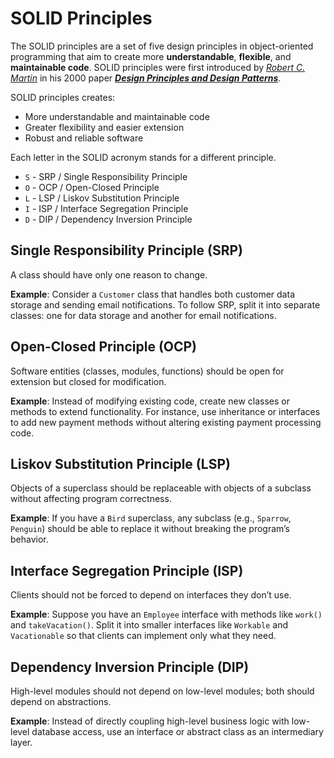 # SOLID Principles

The SOLID principles are a set of five design principles in object-oriented programming that aim to create more **understandable**, **flexible**, and **maintainable code**.
SOLID principles were first introduced by *[Robert C. Martin](https://en.wikipedia.org/wiki/Robert_C._Martin)* in his 2000 paper ***[Design Principles and Design Patterns](./../../Papers/DesignPrinciplesAndPatterns.pdf)***.

SOLID principles creates:
+ More understandable and maintainable code
+ Greater flexibility and easier extension
+ Robust and reliable software

Each letter in the SOLID acronym stands for a different principle.

- `S` - SRP / Single Responsibility Principle
- `O` - OCP / Open-Closed Principle
- `L` - LSP / Liskov Substitution Principle
- `I` - ISP / Interface Segregation Principle
- `D` - DIP / Dependency Inversion Principle

## Single Responsibility Principle (SRP)
A class should have only one reason to change.

**Example**: Consider a `Customer` class that handles both customer data storage and sending email notifications. To follow SRP, split it into separate classes: one for data storage and another for email notifications.

## Open-Closed Principle (OCP)
Software entities (classes, modules, functions) should be open for extension but closed for modification.

**Example**: Instead of modifying existing code, create new classes or methods to extend functionality. For instance, use inheritance or interfaces to add new payment methods without altering existing payment processing code.

## Liskov Substitution Principle (LSP)
Objects of a superclass should be replaceable with objects of a subclass without affecting program correctness.

**Example**: If you have a `Bird` superclass, any subclass (e.g., `Sparrow`, `Penguin`) should be able to replace it without breaking the program’s behavior.

## Interface Segregation Principle (ISP)
Clients should not be forced to depend on interfaces they don’t use.

**Example**: Suppose you have an `Employee` interface with methods like `work()` and `takeVacation()`. Split it into smaller interfaces like `Workable` and `Vacationable` so that clients can implement only what they need.

## Dependency Inversion Principle (DIP)
High-level modules should not depend on low-level modules; both should depend on abstractions.

**Example**: Instead of directly coupling high-level business logic with low-level database access, use an interface or abstract class as an intermediary layer.
<!-- 
### Single Responsibility Principle (SRP)
A class should have only one reason to change. This means that each class should have a single, well-defined responsibility and should not be concerned with anything else. This principle helps to reduce the complexity of your code and makes it easier to understand and maintain.
+ One class, one reason to change.
+ Clear and focused responsibilities for each class.
+ Reduced complexity and improved maintainability.

### Open-Closed Principle (OCP)
Software entities (classes, modules, functions) should be open for extension, but closed for modification. This means that you should be able to add new functionality to your code without having to modify existing code. This principle helps to keep your code clean and modular, and makes it easier to add new features in the future.
+ Extend functionality without modifying existing code.
+ New features added through extension, not modification.
+ Promotes clean, modular code with easy future updates.

### Liskov Substitution Principle (LSP)
Objects of a superclass should be replaceable with objects of its subtypes without altering the correctness of the program. This means that if you have a function that takes a superclass as an argument, you should be able to pass any object of a subtype to that function without any problems. This principle helps to ensure that your code is robust and reliable.
+ Subtypes seamlessly replace base types in code.
+ Superclass functions work correctly with any subtype object.
+ Ensures robust and reliable code behavior.

### Interface Segregation Principle (ISP)
Clients should not be forced to depend on interfaces they do not use. This means that you should break down large interfaces into smaller, more specific interfaces. This principle helps to reduce the amount of code that your classes need to depend on, making them more modular and reusable.
+ Clients only depend on interfaces they actually use.
+ Large interfaces split into smaller, specific ones.
+ Improves modularity and reusability of classes.

### Dependency Inversion Principle (DIP)
High-level modules should not depend on low-level modules. Both should depend on abstractions. Abstractions should not depend on details. Details should depend on abstractions. This means that your code should be designed in a way that is independent of the specific implementation details of the objects it uses. This principle helps to make your code more flexible and easier to test.
+ High-level modules depend on abstractions, not low-level details.
+ Abstractions don't rely on concrete details, details depend on abstractions.
+ Enhances code flexibility and simplifies testing. 
-->
